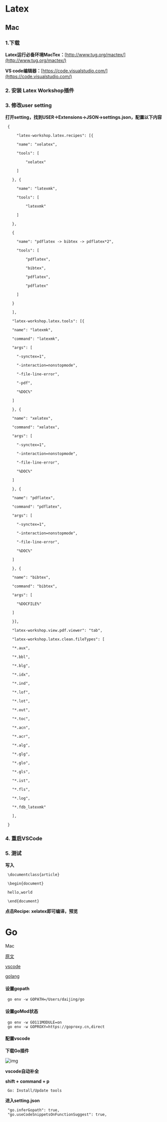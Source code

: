 # Latex

## Mac

### 1.下载

**Latex运行必备环境MacTex：**[http://www.tug.org/mactex/](http://www.tug.org/mactex/)

**VS code编辑器：**[https://code.visualstudio.com/](https://code.visualstudio.com/)

### 2. 安装 Latex Workshop插件

### 3. 修改user setting

**打开setting，找到USER->Extensions->JSON->settings.json，配置以下内容**

```
 {
 
     "latex-workshop.latex.recipes": [{
 
     "name": "xelatex",
 
     "tools": [
 
         "xelatex"
 
     ]
 
   }, {
 
     "name": "latexmk",
 
     "tools": [
 
         "latexmk"
 
     ]
 
   },
 
   {
 
     "name": "pdflatex -> bibtex -> pdflatex*2",
 
     "tools": [
 
         "pdflatex",
 
         "bibtex",
 
         "pdflatex",
 
         "pdflatex"
 
     ]
 
   }
 
   ],
 
   "latex-workshop.latex.tools": [{
 
   "name": "latexmk",
 
   "command": "latexmk",
 
   "args": [
 
     "-synctex=1",
 
     "-interaction=nonstopmode",
 
     "-file-line-error",
 
     "-pdf",
 
     "%DOC%"
 
   ]
 
   }, {
 
   "name": "xelatex",
 
   "command": "xelatex",
 
   "args": [
 
     "-synctex=1",
 
     "-interaction=nonstopmode",
 
     "-file-line-error",
 
     "%DOC%"
 
   ]
 
   }, {
 
   "name": "pdflatex",
 
   "command": "pdflatex",
 
   "args": [
 
     "-synctex=1",
 
     "-interaction=nonstopmode",
 
     "-file-line-error",
 
     "%DOC%"
 
   ]
 
   }, {
 
   "name": "bibtex",
 
   "command": "bibtex",
 
   "args": [
 
     "%DOCFILE%"
 
   ]
 
   }],
 
   "latex-workshop.view.pdf.viewer": "tab",
 
   "latex-workshop.latex.clean.fileTypes": [
 
   "*.aux",
 
   "*.bbl",
 
   "*.blg",
 
   "*.idx",
 
   "*.ind",
 
   "*.lof",
 
   "*.lot",
 
   "*.out",
 
   "*.toc",
 
   "*.acn",
 
   "*.acr",
 
   "*.alg",
 
   "*.glg",
 
   "*.glo",
 
   "*.gls",
 
   "*.ist",
 
   "*.fls",
 
   "*.log",
 
   "*.fdb_latexmk"
 
   ],
 
 }
```

### 4. 重启VSCode

### 5. 测试

**写入**

```
 \documentclass{article}
 
 \begin{document}
 
 hello,world
 
 \end{document}
```

**点击Recipe: xelatex即可编译，预览**


# Go

Mac

[原文](https://zhuanlan.zhihu.com/p/143254415)

[vscode](https://code.visualstudio.com/)

[golang](https://golang.org/dl/)

#### 设置gopath

```
 go env -w GOPATH=/Users/daijing/go
```

#### 设置goMod状态

```
 go env -w GO111MODULE=on
 go env -w GOPROXY=https://goproxy.cn,direct
```

#### 配置vscode

**下载Go插件**

![img](https://pic3.zhimg.com/80/v2-d52a52ccb37accb641ca31fbb74a406e_720w.jpg)

**vscode自动补全**

**shift + command + p**

```
 Go: Install/Update tools
```

**进入setting.json**

```
 "go.inferGopath": true,
 "go.useCodeSnippetsOnFunctionSuggest": true,
```
